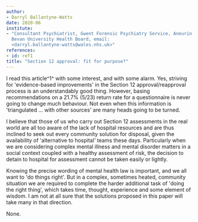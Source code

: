 ```yaml
---
author:
- Darryl Ballantyne-Watts
date: 2020-06
institute:
- "Consultant Psychiatrist, Gwent Forensic Psychiatry Service, Aneurin
  Bevan University Health Board, email:
  <darryl.ballantyne-watts@wales.nhs.uk>"
references:
- id: ref1
title: "Section 12 approval: fit for purpose?"
---
```


I read this article^1^ with some interest, and with some alarm. Yes,
striving for 'evidence-based improvements' in the Section 12
approval/reapproval process is an understandably good thing. However,
basing recommendations on a 21.7% (5/23) return rate for a questionnaire
is never going to change much behaviour. Not even when this information
is 'triangulated ... with other sources' are many heads going to be
turned.

I believe that those of us who carry out Section 12 assessments in the
real world are all too aware of the lack of hospital resources and are
thus inclined to seek out every community solution for disposal, given
the availability of 'alternative to hospital' teams these days.
Particularly when we are considering complex mental illness and mental
disorder matters in a social context coupled with a healthy assessment
of risk, the decision to detain to hospital for assessment cannot be
taken easily or lightly.

Knowing the precise wording of mental health law is important, and we
all want to 'do things right'. But in a complex, sometimes heated,
community situation we are required to complete the harder additional
task of 'doing the right thing', which takes time, thought, experience
and some element of wisdom. I am not at all sure that the solutions
proposed in this paper will take many in that direction.

None.
